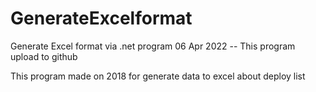 # GenerateExcelformat
Generate Excel format via .net program
06 Apr 2022 -- This program upload to github

This program made on 2018 for generate data to excel about deploy list
